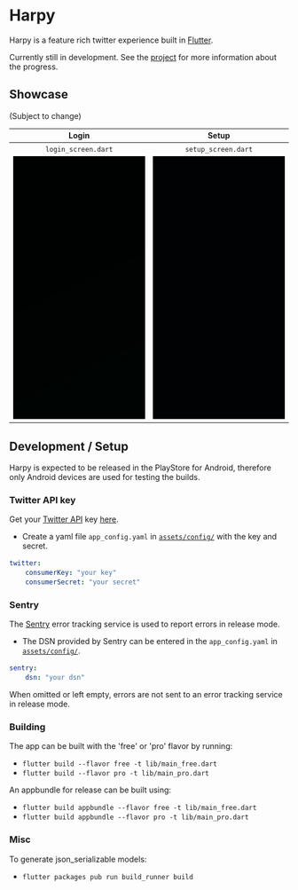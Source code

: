 # Harpy

Harpy is a feature rich twitter experience built in
[Flutter](https://flutter.dev/).

Currently still in development. See the
[project](https://github.com/robertodoering/harpy/projects/1) for more
information about the progress.

## Showcase

(Subject to change)

| Login | Setup |
| :---: | :---: |
| `login_screen.dart` | `setup_screen.dart` |
| ![Login screen](media/login_screen.gif) | ![Setup screen](media/setup_screen.gif) |

## Development / Setup

Harpy is expected to be released in the PlayStore for Android, therefore only
Android devices are used for testing the builds.

### Twitter API key

Get your [Twitter API](https://developer.twitter.com/en/docs) key
[here](https://developer.twitter.com/en/apply-for-access).

- Create a yaml file `app_config.yaml` in [`assets/config/`](assets/config) with
  the key and secret.

```yaml
twitter:
    consumerKey: "your key"
    consumerSecret: "your secret"
```

### Sentry

The [Sentry](https://sentry.io) error tracking service is used to report errors
in release mode.

- The DSN provided by Sentry can be entered in the `app_config.yaml` in
  [`assets/config/`](assets/config).

```yaml
sentry:
    dsn: "your dsn"
```

When omitted or left empty, errors are not sent to an error tracking service in
release mode.

### Building

The app can be built with the 'free' or 'pro' flavor by running:

- `flutter build --flavor free -t lib/main_free.dart`
- `flutter build --flavor pro -t lib/main_pro.dart`

An appbundle for release can be built using:

- `flutter build appbundle --flavor free -t lib/main_free.dart`
- `flutter build appbundle --flavor pro -t lib/main_pro.dart`

### Misc

To generate json_serializable models:

- `flutter packages pub run build_runner build`
